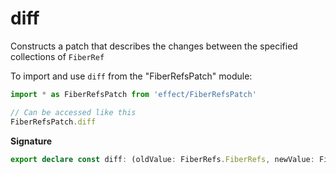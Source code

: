 # diff

Constructs a patch that describes the changes between the specified
collections of `FiberRef`

To import and use `diff` from the "FiberRefsPatch" module:

```ts
import * as FiberRefsPatch from 'effect/FiberRefsPatch'

// Can be accessed like this
FiberRefsPatch.diff
```

**Signature**

```ts
export declare const diff: (oldValue: FiberRefs.FiberRefs, newValue: FiberRefs.FiberRefs) => FiberRefsPatch
```
